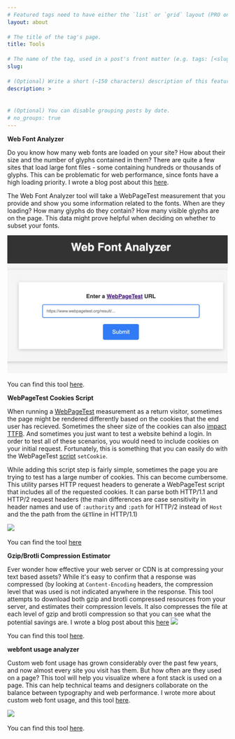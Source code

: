 ```yaml
---
# Featured tags need to have either the `list` or `grid` layout (PRO only).
layout: about

# The title of the tag's page.
title: Tools

# The name of the tag, used in a post's front matter (e.g. tags: [<slug>]).
slug: 

# (Optional) Write a short (~150 characters) description of this featured tag.
description: >
  

# (Optional) You can disable grouping posts by date.
# no_groups: true
---
```


**Web Font Analyzer** 

Do you know how many web fonts are loaded on your site? How about their size and the number of glyphs contained in them? There are quite a few sites that load large font files - some containing hundreds or thousands of glyphs. This can be problematic for web performance, since fonts have a high loading priority. I wrote a blog post about this [here](/2024-02-16-identifying-font-subsetting-opportunities).

The Web Font Analyzer tool will take a WebPageTest measurement that you provide and show you some information related to the fonts.  When are they loading? How many glyphs do they contain?  How many visible glyphs are on the page. This data might prove helpful when deciding on whether to subset your fonts.

[![Web Font Analyzer](/assets/img/blog/identifying-font-subsetting-opportunities/web-font-analyzer.jpg)](https://tools.paulcalvano.com/wpt-font-analysis/)

You can find this tool [here](https://tools.paulcalvano.com/wpt-font-analysis/).

**WebPageTest Cookies Script**

When running a [WebPageTest](https://webpagetest.org)  measurement as a return visitor, sometimes the page might be rendered differently based on the cookies that the end user has recieved.  Sometimes the sheer size of the cookies can also [impact TTFB](/2020-07-13-an-analysis-of-cookie-sizes-on-the-web/).  And sometimes you just want to test a website behind a login. In order to test all of these scenarios, you would need to include cookies on your initial request. Fortunately, this is something that you can easily do with the WebPageTest [script](https://sites.google.com/a/webpagetest.org/docs/using-webpagetest/scripting#TOC-setCookie) `setCookie`.

While adding this script step is fairly simple, sometimes the page you are trying to test has a large number of cookies. This can become cumbersome. This  utility parses HTTP request headers to generate a WebPageTest script that includes all of the requested cookies. It can parse both HTTP/1.1 and HTTP/2 request headers (the main differences are case sensitivity in header names and use of `:authority` and `:path` for HTTP/2 instead of `Host` and the the path from the `GET`line in HTTP/1.1)

[![](/assets/img/blog/tools/wpt-cookies.jpg)](http://htmlpreview.github.io/?https://github.com/paulcalvano/requestHeaders-to-WPT-script/blob/master/request-headers-to-wpt-script.html)

You can find the tool [here](http://htmlpreview.github.io/?https://github.com/paulcalvano/requestHeaders-to-WPT-script/blob/master/request-headers-to-wpt-script.html)


**Gzip/Brotli Compression Estimator** 

Ever wonder how effective your web server or CDN is at compressing your text based assets?  While it's easy to confirm that a response was compressed (by looking at 	`Content-Encoding` headers, the compression level that was used is not indicated anywhere in the response. This tool attempts to download both gzip and brotli compressed resources from your server, and estimates their compression levels.  It also compresses the file at each level of gzip and brotli compression so that you can see what the potential savings are. I wrote a blog post about this [here](/2018-07-25-brotli-compression-how-much-will-it-reduce-your-content/)
[![](/assets/wp-content/uploads/2018/07/compression_estimator_jquery.jpg)](https://tools.paulcalvano.com/compression.php)

You can find this tool [here](https://tools.paulcalvano.com/compression.php).

**webfont usage analyzer**

Custom web font usage has grown considerably over the past few years, and now almost every site you visit has them. But how often are they used on a page?  This tool will help you visualize where a font stack is used on a page. This can help technical teams and designers collaborate on the balance between typography and web performance. I wrote more about custom web font usage, and this tool [here](/2017-07-25-performance-and-usage-implications-of-custom-fonts/).

[![](/assets/wp-content/uploads/2017/07/developer_akamai_example.jpg)](https://github.com/paulcalvano/webfont-usage-analyzer)

You can find this tool [here](https://github.com/paulcalvano/webfont-usage-analyzer).


